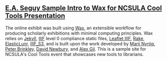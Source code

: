## [E.A. Seguy Sample Intro to Wax for NCSULA Cool Tools Presentation](https://ericayhayes.github.io/seguy)

The online exhibit was built using [Wax](https://minicomp.github.io/wiki/#/wax/?id=top), an extensible workflow for producing scholarly exhibitions with minimal computing principles. Wax relies on [Jekyll](https://jekyllrb.com/), [IIIF](http://iiif.io/) level 0 compliance static files, [Leaflet IIIF](https://github.com/mejackreed/Leaflet-IIIF), [Rake](https://ruby.github.io/rake/), [ElasticLunr](http://elasticlunr.com/), [IIIF_S3](https://github.com/cmoa/iiif_s3), and is built upon the work developed by [Marii Nyröp](http://marii.info/), [Peter Brinkley](https://github.com/pbinkley), [David Newbury](https://github.com/workergnome), and [Alex Gil](https://github.com/elotroalex). This is a sample site for NCSULA's Cool Tools event that showcases new tools to librarians. 


